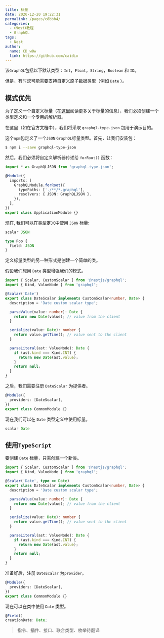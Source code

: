 ```yaml
---
title: 标量
date: 2020-12-20 19:22:31
permalink: /pages/c8bbb4/
categories:
  - 《Nest》教程
  - GraphQL
tags: 
  - Nest
author: 
  name: CD_wOw
  link: https://github.com/caidix
---
```


该`GraphQL`包括以下默认类型：`Int`，`Float`，`String`，`Boolean` 和 `ID`。

但是，有时您可能需要支持自定义原子数据类型（例如 `Date` ）。

## 模式优先

为了定义一个自定义标量（在[这里](http://graphql.cn/learn/schema/#scalar-types)阅读更多关于标量的信息），我们必须创建一个类型定义和一个专用的解析器。

在这里（如在官方文档中），我们将采取 `graphql-type-json` 包用于演示目的。

这个`npm`包定义了一个`JSON` `GraphQL`标量类型。首先，让我们安装包：

```bash
$ npm i --save graphql-type-json
```

然后，我们必须将自定义解析器传递给 `forRoot()` 函数：

```typescript
import * as GraphQLJSON from 'graphql-type-json';

@Module({
  imports: [
    GraphQLModule.forRoot({
      typePaths: ['./**/*.graphql'],
      resolvers: { JSON: GraphQLJSON },
    }),
  ],
})
export class ApplicationModule {}
```

现在, 我们可以在类型定义中使用 `JSON` 标量:

```typescript
scalar JSON

type Foo {
  field: JSON
}
```

定义标量类型的另一种形式是创建一个简单的类。

假设我们想用 `Date` 类型增强我们的模式。

```typescript
import { Scalar, CustomScalar } from '@nestjs/graphql';
import { Kind, ValueNode } from 'graphql';

@Scalar('Date')
export class DateScalar implements CustomScalar<number, Date> {
  description = 'Date custom scalar type';

  parseValue(value: number): Date {
    return new Date(value); // value from the client
  }

  serialize(value: Date): number {
    return value.getTime(); // value sent to the client
  }

  parseLiteral(ast: ValueNode): Date {
    if (ast.kind === Kind.INT) {
      return new Date(ast.value);
    }
    return null;
  }
}
```

之后，我们需要注册 `DateScalar` 为提供者。

```typescript
@Module({
  providers: [DateScalar],
})
export class CommonModule {}
```

现在我们可以在 `Date` 类型定义中使用标量。

```typescript
scalar Date
```

## 使用`TypeScript`

要创建 `Date` 标量，只需创建一个新类。

```typescript
import { Scalar, CustomScalar } from '@nestjs/graphql';
import { Kind, ValueNode } from 'graphql';

@Scalar('Date', type => Date)
export class DateScalar implements CustomScalar<number, Date> {
  description = 'Date custom scalar type';

  parseValue(value: number): Date {
    return new Date(value); // value from the client
  }

  serialize(value: Date): number {
    return value.getTime(); // value sent to the client
  }

  parseLiteral(ast: ValueNode): Date {
    if (ast.kind === Kind.INT) {
      return new Date(ast.value);
    }
    return null;
  }
}
```

准备好后，注册 `DateScalar` 为`provider`。

```typescript
@Module({
  providers: [DateScalar],
})
export class CommonModule {}
```

现在可以在类中使用 `Date` 类型。

```typescript
@Field()
creationDate: Date;
```

> 指令、插件、接口、联合类型、枚举待翻译